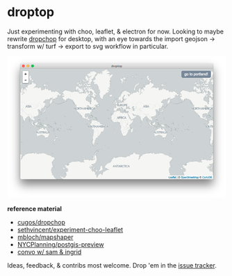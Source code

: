 # droptop

Just experimenting with choo, leaflet, & electron for now. Looking to maybe rewrite [dropchop](https://github.com/cugos/dropchop) for desktop, with an eye towards the import geojson -> transform w/ turf -> export to svg workflow in particular.

![scrensho](screenshot.png)

**reference material**

- [cugos/dropchop](https://github.com/cugos/dropchop)
- [sethvincent/experiment-choo-leaflet](https://github.com/sethvincent/experiment-choo-leaflet)
- [mbloch/mapshaper](http://mapshaper.org)
- [NYCPlanning/postgis-preview](https://github.com/NYCPlanning/postgis-preview)
- [convo w/ sam & ingrid](https://twitter.com/vancematthews/status/759458736628830209)

Ideas, feedback, & contribs most welcome. Drop 'em in the [issue tracker](../../issues/).
